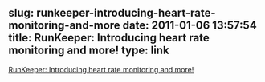 slug: runkeeper-introducing-heart-rate-monitoring-and-more
date: 2011-01-06 13:57:54
title: RunKeeper: Introducing heart rate monitoring and more!
type: link
---

[RunKeeper: Introducing heart rate monitoring and more!](http://blog.runkeeper.com/running/heart-rate-monitoring?utm_campaign=Twitter-Blog-FeaturesJan10)
